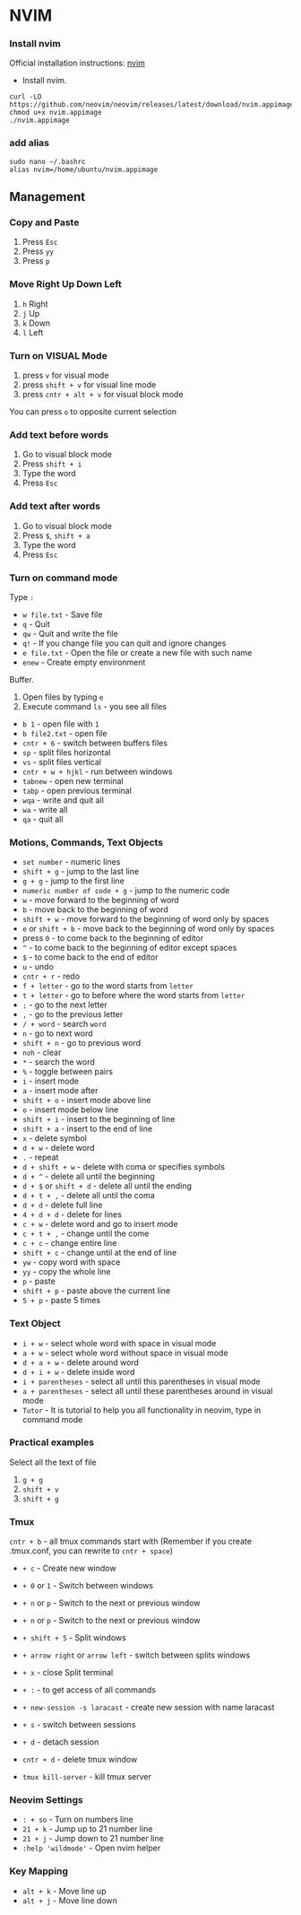 # NVIM

### Install nvim
Official installation instructions: [nvim](https://github.com/neovim/neovim/wiki/Installing-Neovim#linux)

* Install nvim.
```shell
curl -LO https://github.com/neovim/neovim/releases/latest/download/nvim.appimage
chmod u+x nvim.appimage
./nvim.appimage
```

### add alias
```shell
sudo nano ~/.bashrc
alias nvim=/home/ubuntu/nvim.appimage
```

## Management

### Copy and Paste
1) Press `Esc`
2) Press `yy`
3) Press `p`

### Move Right Up Down Left
1) `h` Right
2) `j` Up
3) `k` Down
4) `l` Left

### Turn on VISUAL Mode
1) press `v` for visual mode
2) press `shift + v` for visual line mode
3) press `cntr + alt + v` for visual block mode

You can press `o` to opposite current selection

### Add text before words
1) Go to visual block mode
2) Press `shift + i`
3) Type the word
4) Press `Esc`

### Add text after words
1) Go to visual block mode
2) Press `$`, `shift + a`
3) Type the word
4) Press `Esc`

### Turn on command mode
Type `:`

+ `w file.txt` - Save file
+ `q` - Quit
+ `qw` - Quit and write the file
+ `q!` - If you change file you can quit and ignore changes
+ `e file.txt` - Open the file or create a new file with such name
+ `enew` - Create empty environment

Buffer.
1) Open files by typing `e`
2) Execute command `ls` - you see all files

+ `b 1` - open file with `1`
+ `b file2.txt` - open file
+ `cntr + 6` - switch between buffers files
+ `sp` - split files horizontal
+ `vs` - split files vertical
+ `cntr + w + hjkl` - run between windows
+ `tabnew` - open new terminal
+ `tabp` - open previous terminal
+ `wqa` - write and quit all
+ `wa` - write all
+ `qa` - quit all

### Motions, Commands, Text Objects
+ `set number` - numeric lines
+ `shift + g` - jump to the last line
+ `g + g` - jump to the first line
+ `numeric number of code + g` - jump to the numeric code
+ `w` - move forward to the beginning of word
+ `b` - move back to the beginning of word
+ `shift + w` - move forward to the beginning of word only by spaces
+ `e` or `shift + b` - move back to the beginning of word only by spaces
+ press `0` - to come back to the beginning of editor
+ `^` - to come back to the beginning of editor except spaces
+ `$` - to come back to the end of editor
+ `u` - undo
+ `cntr + r` - redo
+ `f + letter` - go to the word starts from `letter`
+ `t + letter` - go to before where the word starts from `letter`
+ `;` - go to the next letter
+ `,` - go to the previous letter
+ `/ + word` - search `word`
+ `n` - go to next word
+ `shift + n` - go to previous word
+ `noh` - clear
+ `*` - search the word
+ `%` - toggle between pairs
+ `i` - insert mode
+ `a` - insert mode after
+ `shift + o` - insert mode above line
+ `o` - insert mode below line
+ `shift + i` - insert to the beginning of line 
+ `shift + a` - insert to the end of line 
+ `x` - delete symbol 
+ `d + w` - delete word 
+ `.` - repeat 
+ `d + shift + w` - delete with coma or specifies symbols
+ `d + ^` - delete all until the beginning
+ `d + $` or `shift + d` - delete all until the ending
+ `d + t + ,` - delete all until the coma
+ `d + d` - delete full line
+ `4 + d + d` - delete for lines
+ `c + w` - delete word and go to insert mode
+ `c + t + ,` - change until the come
+ `c + c` - change entire line
+ `shift + c` - change until at the end of line
+ `yw` - copy word with space
+ `yy` - copy the whole line
+ `p` - paste
+ `shift + p` - paste above the current line
+ `5 + p` - paste 5 times

### Text Object
+ `i + w` - select whole word with space in visual mode
+ `a + w` - select whole word without space in visual mode
+ `d + a + w` - delete around word
+ `d + i + w` - delete inside word
+ `i + parentheses` - select all until this parentheses in visual mode
+ `a + parentheses` - select all until these parentheses around in visual mode
+ `Tutor` - It is tutorial to help you all functionality in neovim, type in command mode

### Practical examples
Select all the text of file
1) `g + g`
2) `shift + v`
3) `shift + g`


### Tmux
`cntr + b` - all tmux commands start with (Remember if you create .tmux.conf, you can rewrite to `cntr + space`)
+ `+ c` - Create new window
+ `+ 0` or `1` - Switch between windows
+ `+ n` or `p` - Switch to the next or previous window
+ `+ n` or `p` - Switch to the next or previous window
+ `+ shift + 5` - Split windows
+ `+ arrow right` or `arrow left` - switch between splits windows
+ `+ x` - close Split terminal
+ `+ :` - to get access of all commands
+ `+ new-session -s laracast` - create new session with name laracast
+ `+ s` - switch between sessions
+ `+ d` - detach session


+ `cntr + d` - delete tmux window
+ `tmux kill-server` - kill tmux server

### Neovim Settings
+ `: + so` - Turn on numbers line
+ `21 + k` - Jump up to 21 number line
+ `21 + j` - Jump down to 21 number line
+ `:help 'wildmode'` - Open nvim helper

### Key Mapping
+ `alt + k` - Move line up
+ `alt + j` - Move line down
